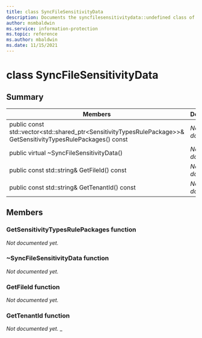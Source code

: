 ```yaml
---
title: class SyncFileSensitivityData 
description: Documents the syncfilesensitivitydata::undefined class of the Microsoft Information Protection (MIP) SDK.
author: msmbaldwin
ms.service: information-protection
ms.topic: reference
ms.author: mbaldwin
ms.date: 11/15/2021
---
```


# class SyncFileSensitivityData 
  
## Summary
 Members                        | Descriptions                                
--------------------------------|---------------------------------------------
public const std::vector\<std::shared_ptr\<SensitivityTypesRulePackage\>\>& GetSensitivityTypesRulePackages() const  | _Not yet documented._
public virtual ~SyncFileSensitivityData()  | _Not yet documented._
public const std::string& GetFileId() const  | _Not yet documented._
public const std::string& GetTenantId() const  | _Not yet documented._
  
## Members
  
### GetSensitivityTypesRulePackages function
_Not documented yet._

  
### ~SyncFileSensitivityData function
_Not documented yet._

  
### GetFileId function
_Not documented yet._

  
### GetTenantId function
_Not documented yet._
_
